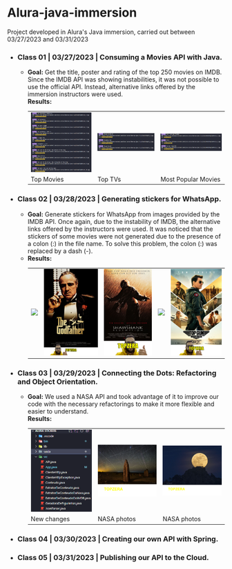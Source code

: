 # Alura-java-immersion

Project developed in Alura's Java immersion, carried out between 03/27/2023 and 03/31/2023

<ul>
    <li>
        <h3>Class 01 | 03/27/2023 | Consuming a Movies API with Java.</h3>
        <ul>
            <li>
                <b>Goal:</b> Get the title, poster and rating of the top 250 movies on IMDB. Since the IMDB API was showing instabilities, it was not possible to use the official API. Instead, alternative links offered by the immersion instructors were used.
            </li>
                <b>Results:</b>
                <table>
                    <tr>
                        <td align="center">
                            <img src="https://github.com/emannuelop/Alura-java-immersion/blob/main/image/class01/1.png" width="200">
                        </td>
                        <td align="center">
                            <img src="https://github.com/emannuelop/Alura-java-immersion/blob/main/image/class01/2.png" width="200">
                        </td>
                        <td align="center">
                            <img src="https://github.com/emannuelop/Alura-java-immersion/blob/main/image/class01/3.png" width="200">
                        </td>
                    </tr>
                    <tr>
                        <td>
                            Top Movies
                        </td>
                        <td>
                            Top TVs
                        </td>
                        <td>
                            Most Popular Movies
                        </td>
                    </tr>
                </table>
            </li>
        </ul>
    </li>
    <li>
        <h3>Class 02 | 03/28/2023 | Generating stickers for WhatsApp.</h3>
        <ul>
            <li>
                <b>Goal:</b> Generate stickers for WhatsApp from images provided by the IMDB API. Once again, due to the instability of IMDB, the alternative links offered by the instructors were used. It was noticed that the stickers of some movies were not generated due to the presence of a colon (:) in the file name. To solve this problem, the colon (:) was replaced by a dash (-).
            </li>
            <li>
                <b>Results:</b>
                <table>
                    <tr>
                        <td align="center">
                            <img src="https://github.com/emannuelop/Alura-java-immersion/blob/main/image/class02/Elvis.png" height="200">
                        </td>
                        <td align="center">
                            <img src="https://github.com/emannuelop/Alura-java-immersion/blob/main/image/class02/The%20Godfather.png" height="200">
                        </td>
                        <td align="center">
                            <img src="https://github.com/emannuelop/Alura-java-immersion/blob/main/image/class02/The%20Shawshank%20Redemption.png" height="200">
                        </td>
                        <td align="center">
                            <img src="https://github.com/emannuelop/Alura-java-immersion/blob/main/image/class02/Thor-%20Love%20and%20Thunder.png" height="200">
                        </td>
                        <td align="center">
                            <img src="https://github.com/emannuelop/Alura-java-immersion/blob/main/image/class02/Top%20Gun-%20Maverick.png" height="200">
                        </td>
                    </tr>
                </table>
            </li>
        </ul>
    </li>
    <li>
        <h3>Class 03 | 03/29/2023 | Connecting the Dots: Refactoring and Object Orientation.</h3>
        <ul>
            <li>
                <b>Goal:</b> We used a NASA API and took advantage of it to improve our code with the necessary refactorings to make it more flexible and easier to understand.
            </li>
                <b>Results:</b>
                <table>
                    <tr>
                        <td align="center">
                            <img src="https://github.com/emannuelop/Alura-java-immersion/blob/main/image/class03/Screenshot%202023-03-29%20142630.png" width="200">
                        </td>
                        <td align="center">
                            <img src="https://github.com/emannuelop/Alura-java-immersion/blob/main/image/class03/Satellites%20Behind%20Pinnacles.png" width="200">
                        </td>
                        <td align="center">
                            <img src="https://github.com/emannuelop/Alura-java-immersion/blob/main/image/class03/Find%20the%20Man%20in%20the%20Moon.png" width="200">
                        </td>
                    </tr>
                    <tr>
                        <td>
                            New changes
                        </td>
                        <td>
                            NASA photos
                        </td>
                        <td>
                            NASA photos
                        </td>
                    </tr>
                </table>
            </li>
        </ul>
    </li>
    <li>
        <h3>Class 04 | 03/30/2023 | Creating our own API with Spring.</h3>
    </li>
    <li>
        <h3>Class 05 | 03/31/2023 | Publishing our API to the Cloud.</h3>
    </li>
</ul>

